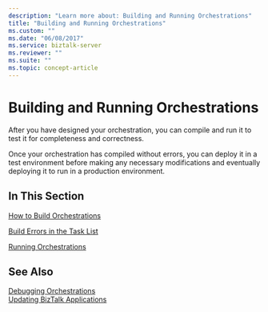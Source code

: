 ```yaml
---
description: "Learn more about: Building and Running Orchestrations"
title: "Building and Running Orchestrations"
ms.custom: ""
ms.date: "06/08/2017"
ms.service: biztalk-server
ms.reviewer: ""
ms.suite: ""
ms.topic: concept-article
---
```

# Building and Running Orchestrations
After you have designed your orchestration, you can compile and run it to test it for completeness and correctness.  
  
 Once your orchestration has compiled without errors, you can deploy it in a test environment before making any necessary modifications and eventually deploying it to run in a production environment.  
  
## In This Section  
 [How to Build Orchestrations](../core/how-to-build-orchestrations.md)  
  
 [Build Errors in the Task List](../core/build-errors-in-the-task-list.md)  
  
 [Running Orchestrations](../core/running-orchestrations3.md)  
  
## See Also  
 [Debugging Orchestrations](../core/debugging-orchestrations.md)   
 [Updating BizTalk Applications](../core/updating-biztalk-applications.md)
